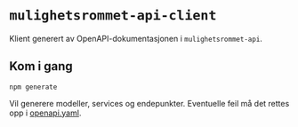 # `mulighetsrommet-api-client`

Klient generert av OpenAPI-dokumentasjonen i `mulighetsrommet-api`.

## Kom i gang

```
npm generate
```

Vil generere modeller, services og endepunkter.
Eventuelle feil må det rettes opp i [openapi.yaml](../../mulighetsrommet-api/src/main/resources/web/openapi.yaml).
